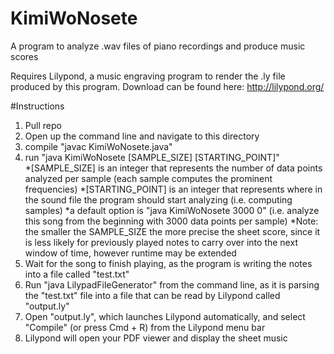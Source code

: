 # KimiWoNosete
A program to analyze .wav files of piano recordings and produce music scores

Requires Lilypond, a music engraving program to render the .ly file produced by this program.
Download can be found here: http://lilypond.org/

#Instructions
1. Pull repo
2. Open up the command line and navigate to this directory
3. compile "javac KimiWoNosete.java"
4. run "java KimiWoNosete [SAMPLE_SIZE] [STARTING_POINT]"  
    *[SAMPLE_SIZE] is an integer that represents the number of data points analyzed per sample (each sample computes the prominent frequencies)
    *[STARTING_POINT] is an integer that represents where in the sound file the program should start analyzing (i.e. computing samples)
    *a default option is "java KimiWoNosete 3000 0" (i.e. analyze this song from the beginning with 3000 data points per sample)
    *Note: the smaller the SAMPLE_SIZE the more precise the sheet score, since it is less likely for previously played notes to carry over into the next window of time, however runtime may be extended
5. Wait for the song to finish playing, as the program is writing the notes into a file called "test.txt"
6. Run "java LilypadFileGenerator" from the command line, as it is parsing the "test.txt" file into a file that can be read by Lilypond called "output.ly"
6. Open "output.ly", which launches Lilypond automatically, and select "Compile" (or press Cmd + R) from the Lilypond menu bar 
7. Lilypond will open your PDF viewer and display the sheet music
